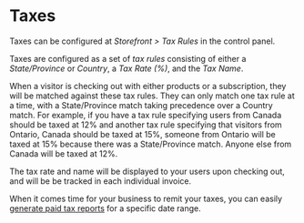 # Taxes

Taxes can be configured at *Storefront > Tax Rules* in the control panel.

Taxes are configured as a set of *tax rules* consisting of either a *State/Province* or *Country*, a *Tax Rate (%)*, and the *Tax Name*.

When a visitor is checking out with either products or a subscription, they will be matched against these tax rules.  They can only match one tax rule at a time, with a State/Province match taking precedence over a Country match.  For example, if you have a tax rule specifying users from Canada should be taxed at 12% and another tax rule specifying that visitors from Ontario, Canada should be taxed at 15%, someone from Ontario will be taxed at 15% because there was a State/Province match.  Anyone else from Canada will be taxed at 12%.

The tax rate and name will be displayed to your users upon checking out, and will be be tracked in each individual invoice.

When it comes time for your business to remit your taxes, you can easily [generate paid tax reports](/docs/configuration/reports.md) for a specific date range.

